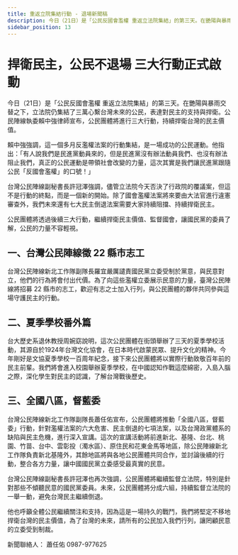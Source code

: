 ```yaml
---
title: 重返立院集結行動 - 退場新聞稿
description: 今日（21日）是「公民反國會濫權 重返立法院集結」的第三天。在艷陽與暴雨交替之下，立法院仍集結了三萬心繫台灣未來的公民，表達對民主的支持與捍衛。公民陣線執委賴中強律師宣布，公民團體將進行三大行動，持續捍衛台灣的民主價值。
sidebar_position: 13
---
```


# 捍衛民主，公民不退場 三大行動正式啟動

今日（21日）是「公民反國會濫權 重返立法院集結」的第三天。在艷陽與暴雨交替之下，立法院仍集結了三萬心繫台灣未來的公民，表達對民主的支持與捍衛。公民陣線執委賴中強律師宣布，公民團體將進行三大行動，持續捍衛台灣的民主價值。

賴中強強調，這一個多月反濫權法案的行動集結，是一場成功的公民運動。他指出：「有人說我們是民進黨動員來的，但是民進黨沒有辦法動員我們、也沒有辦法阻止我們，真正的公民運動是帶領社會改變的力量，這次其實是我們讓民進黨跟隨公民「反國會濫權」的口號！」

台灣公民陣線副秘書長許冠澤強調，儘管立法院今天否決了行政院的覆議案，但這不是行動的終點，而是一個新的開始。除了國會濫權法案將來要由大法官進行違憲審查外，我們未來還有七大民主倒退法案需要大家持續阻擋、持續捍衛民主。

公民團體將透過後續三大行動，繼續捍衛民主價值、監督國會，讓國民黨的委員了解，公民的力量不容輕視。

## 一、台灣公民陣線徵 22 縣市志工
台灣公民陣線新北工作隊副隊長羅宜嚴厲譴責國民黨立委受制於黨意，與民意對立，他們的行為將會付出代價。為了向這些濫權立委展示民意的力量，臺灣公民陣線將招募 22 縣市的志工，歡迎有志之士加入行列，與公民團體的夥伴共同參與這場守護民主的行動。

## 二、夏季學校番外篇
台大歷史系退休教授周婉窈說明，這次公民團體在街頭舉辦了三天的夏季學校活動，其源自於1924年台灣文化協會，在日本時代啟蒙民眾、提升文化的精神。今年剛好是文協夏季學校一百周年紀念，接下來公民團體將以實際行動致敬百年前的民主前輩。我們將會進入校園舉辦夏季學校，在中國認知作戰這麼綿密，入島入腦之際，深化學生對民主的認識，了解台灣戰後歷史。

## 三、全國八區，督藍委
台灣公民陣線新北工作隊副隊長蕭任佑宣布，公民團體將推動「全國八區，督藍委」行動，針對濫權法案的六大危害、民主倒退的七項法案，以及台灣政黨體系的缺陷與民主危機，進行深入宣講。這次的宣講活動將前進新北、基隆、台北、桃園、竹苗、台中、雲彰投（濁水區）、原住民和花東金馬等地區，除公民陣線新北工作隊負責新北基隆外，其餘地區將與各地公民團體共同合作，並討論後續的行動，整合各方力量，讓中國國民黨立委感受最真實的民意。

台灣公民陣線副秘書長許冠澤也再次強調，公民團體將繼續監督立法院，特別是針對那些不傾聽民意的國民黨委員。未來，公民團體將分成六組，持續監督立法院的一舉一動，避免台灣民主繼續倒退。

他也呼籲全體公民繼續關注和支持，因為這是一場持久的戰鬥，我們將堅定不移地捍衛台灣的民主價值，為了台灣的未來，請所有的公民加入我們行列，讓罔顧民意的立委受到制裁。


新聞聯絡人：
蕭任佑 0987-977625